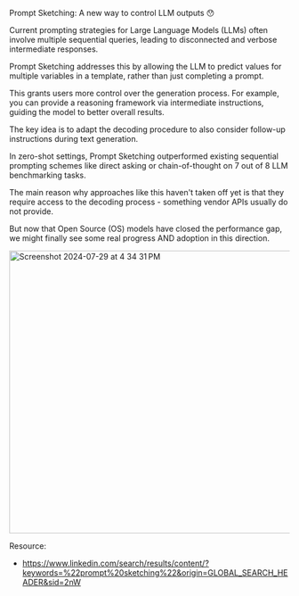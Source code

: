 Prompt Sketching: A new way to control LLM outputs 😯 

Current prompting strategies for Large Language Models (LLMs) often involve multiple sequential queries, leading to disconnected and verbose intermediate responses.

Prompt Sketching addresses this by allowing the LLM to predict values for multiple variables in a template, rather than just completing a prompt.

This grants users more control over the generation process. For example, you can provide a reasoning framework via intermediate instructions, guiding the model to better overall results.

The key idea is to adapt the decoding procedure to also consider follow-up instructions during text generation. 

In zero-shot settings, Prompt Sketching outperformed existing sequential prompting schemes like direct asking or chain-of-thought on 7 out of 8 LLM benchmarking tasks.

The main reason why approaches like this haven't taken off yet is that they require access to the decoding process - something vendor APIs usually do not provide. 

But now that Open Source (OS) models have closed the performance gap, we might finally see some real progress AND adoption in this direction.


<img width="507" alt="Screenshot 2024-07-29 at 4 34 31 PM" src="https://github.com/user-attachments/assets/4204f536-d064-43d3-b651-c8cdf95d2148">

Resource:
- https://www.linkedin.com/search/results/content/?keywords=%22prompt%20sketching%22&origin=GLOBAL_SEARCH_HEADER&sid=2nW 
